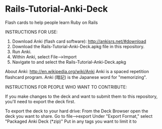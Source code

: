 Rails-Tutorial-Anki-Deck
========================

Flash cards to help people learn Ruby on Rails

INSTRUCTIONS FOR USE:
1. Download Anki (flash card software): http://ankisrs.net/#download
2. Download the Rails-Tutorial-Anki-Deck.apkg file in this repository.
3. Run Anki.
4. Within Anki, select File-->Import
5. Navigate to and select the Rails-Tutorial-Anki-Deck.apkg


About Anki:
http://en.wikipedia.org/wiki/Anki
Anki is a spaced repetition flashcard program.
Anki (暗記) is the Japanese word for "memorizing".


INSTRUCTIONS FOR PEOPLE WHO WANT TO CONTRIBUTE:

If you make changes to the deck and want to submit them to this repository, you'll
need to export the deck first.

To export the deck to your hard drive:
     From the Deck Browser open the deck you want to share.
     Go to file-->export 
     Under "Export Format," select "Packaged Anki Deck (*zip)"
     Put in any tags you want to limit it to
